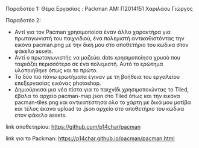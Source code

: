 Παραδοτέο 1:
Θέμα Εργασίας : Packman
ΑΜ: Π2014151
Χαριλάου Γιώργος

Παραδοτέο 2: 
- Αντί για τον Pacman χρησιμοποίσα έναν άλλο χαρακτήρα για πρωταγωνιστή του παιχνιδιού, ένα πολεμιστή αντικαθιστόντας την εικόνα pacman.png με την δική μου στο αποθετήριο του κώδικα στον φάκελο assets. 
- Αντί ο πρωταγωνιστής να μαζεύει dots xρησιμοποίησα χρυσό που ταιριάζει περισσότερο σε ένα πολεμιστή. Αυτό το ερώτημα υλοποιήθηκε όπως και το πρώτο.
- Τα δύο πιο πάνω ερωτήματα έγιναν με τη βοήθεια του εργαλείου επεξεργασίας εικόνας photoshop.
- Δημιούργισα μια νέα πίστα για το παιχνίδι χρησιμοποιώντας το Tiled, έβαλα το αρχείο pacman-map.json στο Tiled όπως και την εικόνα pacman-tiles.png και αντικατέστησα όλο το χάρτη με δικά μου μοτίβα και τέλος έκανα upload το .json αρχείο στο αποθετήριο του κώδικα στον φάκελο assets. 

link αποθετηρίου:
https://github.com/p14char/pacman

link για το Packman:
https://p14char.github.io/pacman/pacman.html
